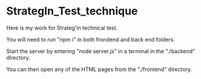 # StrategIn_Test_technique
Here is my work for Strateg'in technical test.

You will need to run "npm i" in both frondend and back end folders.

Start the server by entering "node server.js" in a terminal in the "./backend" directory.

You can then open any of the HTML pages from the "./frontend" directory.
